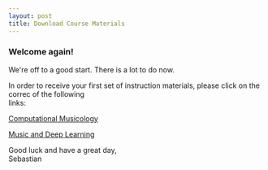 ```yaml
---
layout: post
title: Download Course Materials
---
```


### Welcome again! ###

We're off to a good start. There is a lot to do now.  
  
In order to receive your first set of instruction materials, please click on the correc of the following  
links:  
  
[Computational Musicology](https://jhmuwi.uni-koeln.de/hub/user-redirect/git-pull?repo=https%3A%2F%2Fgithub.com%2Fsebastianklassmann%2Fcomp_music_wt19&urlpath=lab%2Ftree%2Fcomp_music_wt19%2FREADME.md)  
  
[Music and Deep Learning](https://jhmuwi.uni-koeln.de/hub/user-redirect/git-pull?repo=https%3A%2F%2Fgithub.com%2Fsebastianklassmann%2Fmusic_dl_wt19%2F&urlpath=lab%2Ftree%2F%2FREADME.md)  
  
Good luck and have a great day,  
Sebastian  

